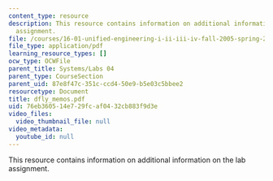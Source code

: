 ```yaml
---
content_type: resource
description: This resource contains information on additional information on the lab
  assignment.
file: /courses/16-01-unified-engineering-i-ii-iii-iv-fall-2005-spring-2006/76eb360514e729fcaf0432cb883f9d3e_dfly_memos.pdf
file_type: application/pdf
learning_resource_types: []
ocw_type: OCWFile
parent_title: Systems/Labs 04
parent_type: CourseSection
parent_uid: 87e8f47c-351c-ccd4-50e9-b5e03c5bbee2
resourcetype: Document
title: dfly_memos.pdf
uid: 76eb3605-14e7-29fc-af04-32cb883f9d3e
video_files:
  video_thumbnail_file: null
video_metadata:
  youtube_id: null
---
```

This resource contains information on additional information on the lab assignment.